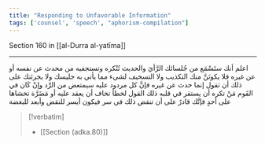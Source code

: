 ```yaml
---
title: "Responding to Unfavorable Information"
tags: ['counsel', 'speech', "aphorism-compilation"]
---
```


 Section 160 in [[al-Durra al-yatīma]]

---
اعلم أنك ستَسْمَع من جُلسائك الرَّأيَ والحديث تُنْكره وتستجفيه من محدث عن نفسه أو عن غيره فلا يكونَنَّ منك التكذيب ولا التسخيف لشيء مما يأتي به جليسك ولا يجرئنك على ذلك أن تقول إنما حدث عن غيره فإنَّ كل مردود عليه سيمتعض من الرَّد وإنْ كَان في القَوم مَنْ تكره أن يستقر في قلبه ذلك القول لخطأ تخاف أن يعقد عليه أو مَضَرَّة تخشاها على أحدٍ فإنَّك قادرٌ على أن تنقض ذلك في سر فيكون أيسر للنقض وأبعد للبغضة

> [!verbatim]
> - [[Section (adka.80)]]
